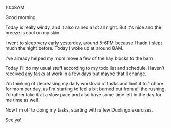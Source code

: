 10:48AM

Good morning.

Today is really windy, and it also rained a lot all night. But it's nice and the breeze is cool on my skin.

I went to sleep very early yesterday, around 5-6PM because I hadn't slept much the night before. Today I woke up at around 8AM.

I've already helped my mom move a few of the hay blocks to the barn.

Today I'll do my usual stuff according to my todo list and schedule. Haven't received any tasks at work in a few days but maybe that'll change.

I'm thinking of decreasing my daily workload of tasks and limit it to 1 chore for mom per day, as I'm starting to feel a bit burned out from all the rushing. I'd rather take it at a slow pace and also have some time left in the day for me time as well.

Now I'm off to doing my tasks, starting with a few Duolingo exercises.

See ya!